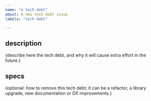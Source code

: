 ```yaml
---
name: "⚙️ tech debt"
about: A new tech debt issue
labels: "tech debt"

---
```


## description
{describe here the tech debt, and why it will cause extra effort in the future.}

## specs
{optional: how to remove this tech debt; it can be a refactor, a library upgrade, new documentation or DX improvements.}
